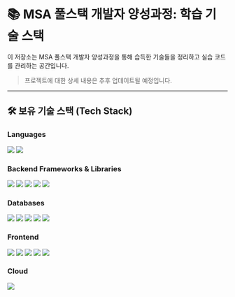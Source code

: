 # 📚 MSA 풀스택 개발자 양성과정: 학습 기술 스택

이 저장소는 MSA 풀스택 개발자 양성과정을 통해 습득한 기술들을 정리하고 실습 코드를 관리하는 공간입니다.

> 프로젝트에 대한 상세 내용은 추후 업데이트될 예정입니다.

---

## 🛠️ 보유 기술 스택 (Tech Stack)

### Languages
<p>
  <img src="https://img.shields.io/badge/Java_17-007396?style=for-the-badge&logo=java&logoColor=white" />
  <img src="https://img.shields.io/badge/Java_8-007396?style=for-the-badge&logo=java&logoColor=white" />
</p>

### Backend Frameworks & Libraries
<p>
  <img src="https://img.shields.io/badge/Spring_Boot-6DB33F?style=for-the-badge&logo=spring-boot&logoColor=white" />
  <img src="https://img.shields.io/badge/Spring_Framework-6DB33F?style=for-the-badge&logo=spring&logoColor=white" />
  <img src="https://img.shields.io/badge/JPA-6DB33F?style=for-the-badge" />
  <img src="https://img.shields.io/badge/MyBatis-000000?style=for-the-badge&logo=mybatis&logoColor=white" />
  <img src="https://img.shields.io/badge/IBatis-black?style=for-the-badge" />
</p>

### Databases
<p>
  <img src="https://img.shields.io/badge/Oracle-F80000?style=for-the-badge&logo=oracle&logoColor=white" />
  <img src="https://img.shields.io/badge/MySQL-4479A1?style=for-the-badge&logo=mysql&logoColor=white" />
  <img src="https://img.shields.io/badge/MongoDB-47A248?style=for-the-badge&logo=mongodb&logoColor=white" />
  <img src="https://img.shields.io/badge/Redis-DC382D?style=for-the-badge&logo=redis&logoColor=white" />
  <img src="https://img.shields.io/badge/H2_Database-blue?style=for-the-badge" />
</p>

### Frontend
<p>
  <img src="https://img.shields.io/badge/HTML5-E34F26?style=for-the-badge&logo=html5&logoColor=white" />
  <img src="https://img.shields.io/badge/CSS3-1572B6?style=for-the-badge&logo=css3&logoColor=white" />
  <img src="https://img.shields.io/badge/JavaScript-F7DF1E?style=for-the-badge&logo=javascript&logoColor=black" />
  <img src="https://img.shields.io/badge/jQuery-0769AD?style=for-the-badge&logo=jquery&logoColor=white" />
  <img src="https://img.shields.io/badge/JSP-orange?style=for-the-badge" />
</p>

### Cloud
<p>
  <img src="https://img.shields.io/badge/Microsoft_Azure-0078D4?style=for-the-badge&logo=microsoft-azure&logoColor=white" />
</p>
